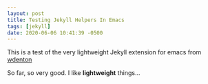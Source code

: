 ```yaml
---
layout: post
title: Testing Jekyll Helpers In Emacs
tags: [jekyll]
date: 2020-06-06 10:41:39 -0500
---
```

This is a test of the very lightweight Jekyll extension for
emacs from [wdenton](https://github.com/wdenton/.emacs.d/blob/master/setup/setup-markdown.el)

So far, so very good. I like **lightweight** things...
